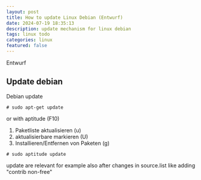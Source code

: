```yaml
---
layout: post
title: How to update Linux Debian (Entwurf)
date: 2024-07-19 18:35:13
description: update mechanism for linux debian
tags: linux todo
categories: linux
featured: false
---
```


Entwurf

## Update debian
Debian update 

````markup
# sudo apt-get update
````

or with aptitude (F10)
1. Paketliste aktualisieren (u)
2. aktualisierbare markieren (U)
3. Installieren/Entfernen von Paketen (g)

````markup
# sudo aptitude update
````


update are relevant for example also after changes in source.list like adding "contrib non-free"

